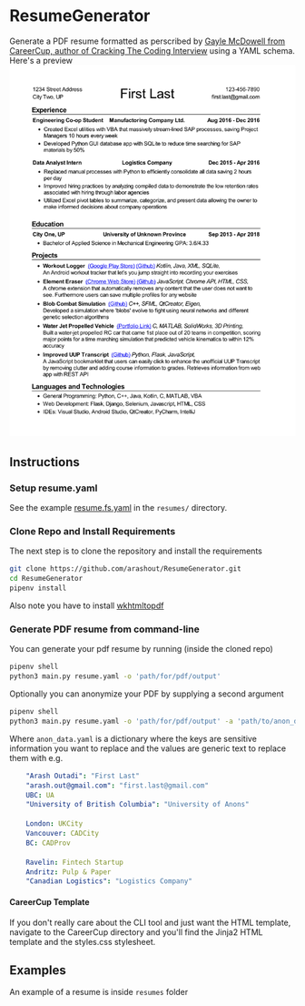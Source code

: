 # ResumeGenerator
Generate a PDF resume formatted as perscribed by [Gayle McDowell from CareerCup, author of Cracking The Coding Interview](https://www.careercup.com/resume)
using a YAML schema.
Here's a preview ![preview of resume generated](preview_resume.png)
## Instructions

### Setup resume.yaml
See the example [resume.fs.yaml](resumes/resume.fs.yaml) in the `resumes/`
directory.

### Clone Repo and Install Requirements
The next step is to clone the repository and install the requirements
```bash
git clone https://github.com/arashout/ResumeGenerator.git
cd ResumeGenerator
pipenv install
```
Also note you have to install [wkhtmltopdf](https://github.com/pdfkit/pdfkit/wiki/Installing-WKHTMLTOPDF)

### Generate PDF resume from command-line
You can generate your pdf resume by running (inside the cloned repo)
```bash
pipenv shell
python3 main.py resume.yaml -o 'path/for/pdf/output'
```
Optionally you can anonymize your PDF by supplying a second argument
```bash
pipenv shell
python3 main.py resume.yaml -o 'path/for/pdf/output' -a 'path/to/anon_data.yaml'
```
Where `anon_data.yaml` is a dictionary where the keys are sensitive information
you want to replace and the values are generic text to replace them with
e.g.
```yaml
    "Arash Outadi": "First Last" 
    "arash.out@gmail.com": "first.last@gmail.com"
    UBC: UA
    "University of British Columbia": "University of Anons"

    London: UKCity
    Vancouver: CADCity
    BC: CADProv

    Ravelin: Fintech Startup
    Andritz: Pulp & Paper
    "Canadian Logistics": "Logistics Company"
```

#### CareerCup Template
If you don't really care about the CLI tool and just want the HTML template, navigate to the CareerCup directory and you'll find the Jinja2 HTML template and the styles.css stylesheet.

## Examples
An example of a resume is inside `resumes` folder
